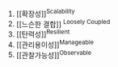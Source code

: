 1. [[확장성]]<sup>Scalability</sup>
2. [[느슨한 결합]] <sup>Loosely Coupled</sup>
3. [[탄력성]]<sup>Resilient</sup>
4. [[관리용이성]]<sup>Manageable</sup>
5. [[관찰가능성]]<sup>Observable</sup>



